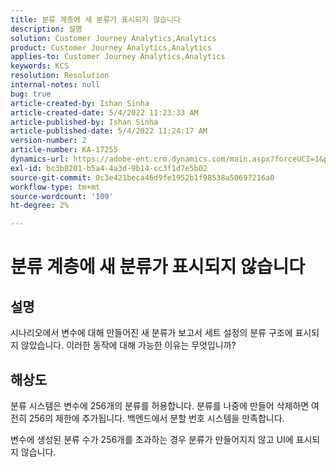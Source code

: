 ```yaml
---
title: 분류 계층에 새 분류가 표시되지 않습니다
description: 설명
solution: Customer Journey Analytics,Analytics
product: Customer Journey Analytics,Analytics
applies-to: Customer Journey Analytics,Analytics
keywords: KCS
resolution: Resolution
internal-notes: null
bug: true
article-created-by: Ishan Sinha
article-created-date: 5/4/2022 11:23:33 AM
article-published-by: Ishan Sinha
article-published-date: 5/4/2022 11:24:17 AM
version-number: 2
article-number: KA-17255
dynamics-url: https://adobe-ent.crm.dynamics.com/main.aspx?forceUCI=1&pagetype=entityrecord&etn=knowledgearticle&id=8489a29c-9ccb-ec11-a7b5-6045bd00db25
exl-id: bc3b8201-b5a4-4a3d-9b14-cc3f1d7e5b02
source-git-commit: 0c3e421beca46d9fe1952b1f98538a50697216a0
workflow-type: tm+mt
source-wordcount: '109'
ht-degree: 2%

---
```


# 분류 계층에 새 분류가 표시되지 않습니다

## 설명


시나리오에서 변수에 대해 만들어진 새 분류가 보고서 세트 설정의 분류 구조에 표시되지 않았습니다. 이러한 동작에 대해 가능한 이유는 무엇입니까?


## 해상도


분류 시스템은 변수에 256개의 분류를 허용합니다. 분류를 나중에 만들어 삭제하면 여전히 256의 제한에 추가됩니다. 백엔드에서 분할 번호 시스템을 만족합니다.

변수에 생성된 분류 수가 256개를 초과하는 경우 분류가 만들어지지 않고 UI에 표시되지 않습니다.
